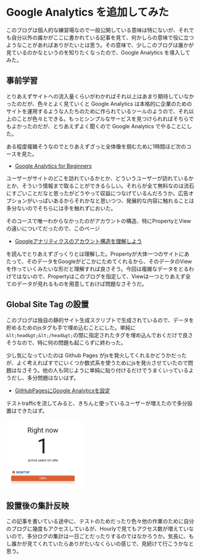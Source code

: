 # Google Analytics を追加してみた

このブログは個人的な練習場なので一般公開している意味は特にないが、それでも自分以外の誰かがここに書かれている記事を見て、何かしらの意味で役に立つようなことがあればありがたいとは思う。その意味で、少しこのブログは誰かが見ているのかなというのを知りたくなったので、Google Analytics を導入してみた。

## 事前学習

とりあえずサイトへの流入量くらいがわかればそれ以上はあまり期待していなかったのだが、色々とよく見ていくと Google Analytics は本格的に企業のためのサイトを運用するような人たちのために作られているツールのようので、それ以上のことが色々とできる。もっとシンプルなサービスを見つけられればそちらでもよかったのだが、とりあえずよく聞くので Google Analytics でやることにした。

ある程度複雑そうなのでとりあえずざっと全体像を掴むために1時間ほど次のコースを見た。

- [Google Analytics for Beginners](https://analytics.google.com/analytics/academy/course/6)

ユーザーがサイトのどこを訪れているかとか、どういうユーザーが訪れているかとか、そういう情報まで取ることができるらしい。それらが全て無料なのは流石にすごいことだなと思ったがどうやって収益につなげているんだろうか。広告オプションがいっぱいあるからそれかなと思いつつ、発展的な内容に触れることは多分ないのでそちらには手を触れずにおいた。

そのコースで唯一わからなかったのがアカウントの構造、特にPropertyとViewの違いについてだったので、このページ

- [Googleアナリティクスのアカウント構造を理解しよう](https://ferret-plus.com/curriculums/10019)

を読んでとりあえずざっくりとは理解した。Propertyが大体一つのサイトにあたって、そのデータをGoogleがどこかにためてくれるから、そのデータのViewを作っていくみたいな形だと理解すれば良さそう。今回は複雑なデータをとるわけではないので、Propertyはこのブログを指定して、Viewは一つとりあえず全てのデータが見れるものを用意しておけば問題なさそうだ。

## Global Site Tag の設置

このブログは独自の静的サイト生成スクリプトで生成されているので、データを貯めるためのjsタグも手で埋め込むことにした。単純に`&lt;head&gt;&lt;/head&gt;`の間に指定されたタグを埋め込んでおくだけで良さそうなので、特に何の問題も起こらずに終わった。

少し気になっていたのは Github Pages がjsを発火してくれるかどうかだったが、よく考えればすでにいくつか数式系を使うためにjsを発火させていたので問題はなさそう。他の人も同じように単純に貼り付けるだけでうまくいっているようだし、多分問題はないはず。

- [GitHubPagesにGoogle Analyticsを設定](https://qiita.com/weekendhikach/items/c46039fb50759b6b5c3e)

テストtrafficを流してみると、きちんと使っているユーザーが増えたので多分設置はできたはず。

<img src="/20200426-google-analytics/test_traffic.png" width="40%" alt="test traffic">

## 設置後の集計反映

この記事を書いている途中に、テストのためだったり色々他の作業のために自分のブログに幾度もアクセスしているが、Hourlyで見てもアクセス数が増えていないので、多分ログの集計は一日ごとだったりするのではなかろうか。気長に、もし誰かが見てくれていたらありがたいなくらいの感じで、見続けて行こうかなと思う。
